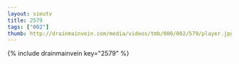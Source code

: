 ```yaml
--- 
layout: sieutv
title: 2579
tags: ["002"]
thumb: http://drainmainvein.com/media/videos/tmb/000/002/579/player.jpg
---
```

{% include drainmainvein key="2579" %} 
